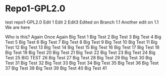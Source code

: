 # Repo1-GPL2.0
test repo1-GPL2.0
Edit 1
Edit 2
Edit3
Edited on Branch 1.1
Another edit on 1.1
We are here

Who is this?
Again
Once Again
Big Test 1
Big Test 2
Big Test 3
Big Test 4
Big Test 5
Big Test 6
Big Test 7
Big Test 8
Big Test 9
Big Test 10
Big Test 11
Big Test 12
Big Test 13
Big Test 14
Big Test 15
Big Test 16
Big Test 17
Big Test 18
Big Test 19
Big Test 20
Big Test 21
Big Test 22
Big Test 23
Big Test 24
Big Test 25
BIG TEST 26
Big Test 27
Big Test 28
Big Test 29
Big Test 30
Big Test 31
Big Test 32
Big Test 33
Big Test 34
Big Test 35
Big Test 36
Big Test 37
Big Test 38
Big Test 39
Big Test 40
Big Test 41


